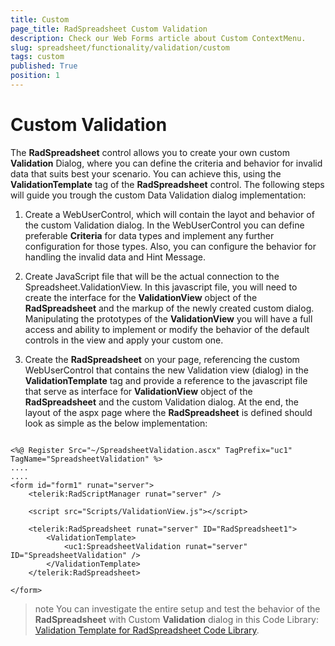 ```yaml
---
title: Custom
page_title: RadSpreadsheet Custom Validation
description: Check our Web Forms article about Custom ContextMenu.
slug: spreadsheet/functionality/validation/custom
tags: custom
published: True
position: 1
---
```


#  Custom Validation

The **RadSpreadsheet** control allows you to create your own custom **Validation** Dialog, where you can define the criteria and behavior for invalid data that suits best your scenario. You can achieve this, using the **ValidationTemplate** tag of the **RadSpreadsheet** control. The following steps will guide you trough the custom Data Validation dialog implementation:

1. Create a WebUserControl, which will contain the layot and behavior of the custom Validation dialog. In the WebUserControl you can define preferable **Criteria** for data types and implement any further configuration for those types. Also, you can configure the behavior for handling the invalid data and Hint Message. 

2. Create JavaScript file that will be the actual connection to the Spreadsheet.ValidationView. In this javascript file, you will need to create the interface for the **ValidationView** object of the **RadSpreadsheet** and the markup of the newly created custom dialog. Manipulating the prototypes of the **ValidationView** you will have a full access and ability to implement or modify the behavior of the default controls in the view and apply your custom one.

3. Create the **RadSpreadsheet** on your page, referencing the custom WebUserControl that contains the new Validation view (dialog) in the **ValidationTemplate** tag and provide a reference to the javascript file that serve as interface for **ValidationView** object of the **RadSpreadsheet** and the custom Validation dialog. At the end, the layout of the aspx page where the **RadSpreadsheet** is defined should look as simple as the below implementation:

````ASP.NET

<%@ Register Src="~/SpreadsheetValidation.ascx" TagPrefix="uc1" TagName="SpreadsheetValidation" %>
....
....
<form id="form1" runat="server">
	<telerik:RadScriptManager runat="server" />
	
	<script src="Scripts/ValidationView.js"></script>
	
	<telerik:RadSpreadsheet runat="server" ID="RadSpreadsheet1">
		<ValidationTemplate>
			<uc1:SpreadsheetValidation runat="server" ID="SpreadsheetValidation" />
		</ValidationTemplate>
	</telerik:RadSpreadsheet>

</form>

````

>note You can investigate the entire setup and test the behavior of the **RadSpreadsheet** with Custom **Validation** dialog in this Code Library: [Validation Template for RadSpreadsheet Code Library](https://www.telerik.com/support/code-library/validation-template).
